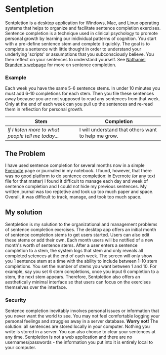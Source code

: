 # Sentpletion
Sentpletion is a desktop application for Windows, Mac, and Linux operating systems that helps to organize and facilitate sentence completion exercises. Sentence completion is a technique used in clinical psychology to promote personal growth by learning our inidividual patterns of cognition. You start with a pre-define sentence stem and complete it quickly. The goal is to complete a sentence with little thought in order to understand your underlying 'scripts' or assumptions that you subconsciously believe. You then reflect on your sentences to understand yourself. See [Nathaniel Branden's webpage](http://www.nathanielbranden.com/sentence-completion-i) for more on sentence completion.

### Example
Each week you have the same 5-6 sentence stems. In under 10 minutes you must add 6-10 completions for each stem. Then you file these sentences away because you are not supposed to read any sentences from that week. Only at the end of each week can you pull up the sentences and re-read them in reflection for personal growth.

| Stem | Completion |
| --- | --- |
| *If I listen more to what people tell me today...* | I will understand that others want to help me grow. |

## The Problem
I have used sentence completion for several months now in a simple [Evernote](https://evernote.com/) page or journaled in my notebook. I found, however, that there was no good platform to do sentence completion: in Evernote (or any text file for that matter) I found it difficult to manage each day and week of sentence completion and I could not hide my previous sentences. My written journal was too reptetive and took up too much paper and space. Overall, it was difficult to track, manage, and took too much space.

## My solution
Sentpletion is my solution to the organizational and management problems of sentence completion exercises. The desktop app offers an initial month of sentence completion stems to get users started. Users can also edit these stems or add their own. Each month users will be notified of a new month's worth of sentence stems. After a user enters a sentence completion to a stem, the system logs that stem and only reveals all completed setences at the end of each week. The screen will only show you 1 sentence stem at a time with the ability to include between 1-10 stem completions. You set the number of stems you want between 1 and 10. For example, say you set 6 stem completions, once you input 6 completion to a stem, the next stem appears. Therefore, Sentpletion also offers an aesthetically minimal interface so that users can focus on the exercises themselves over the interface.

### Security
Sentence completion inevitably involves personal issues or information that you never want the world to see. You may not feel comfortable logging your personal feelings and struggles away in a server database. **Worry not!** The solution: all sentences are stored locally in your computer. Nothing you write is stored in a server. You can also choose to clear your sentences at any time. Sentpletion is not a web application and there are no usernames/passwords - the information you put into it is entirely local to your computer.
